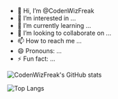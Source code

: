 - 👋 Hi, I’m @CodenWizFreak
- 👀 I’m interested in ...
- 🌱 I’m currently learning ...
- 💞️ I’m looking to collaborate on ...
- 📫 How to reach me ...
- 😄 Pronouns: ...
- ⚡ Fun fact: ...


![CodenWizFreak's GitHub stats](https://github-readme-stats.vercel.app/api?username=CodenWizFreak&show_icons=true&theme=radical)

![Top Langs](https://github-readme-stats.vercel.app/api/top-langs/?username=CodenWizFreak&langs_count=8)

<!---
CodenWizFreak/CodenWizFreak is a ✨ special ✨ repository because its `README.md` (this file) appears on your GitHub profile.
You can click the Preview link to take a look at your changes.
--->
